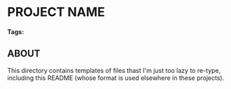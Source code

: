 # PROJECT NAME

#### Tags:

## ABOUT
This directory contains templates of files thast I'm just too lazy to re-type,
including this README (whose format is used elsewhere in these projects).
